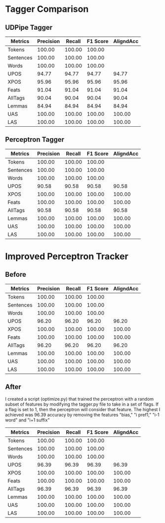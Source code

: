 <h1>Tagger Comparison</h1>

<h2>UDPipe Tagger</h2>

Metrics    | Precision |    Recall |  F1 Score | AligndAcc
-----------|-----------|-----------|-----------|-----------
Tokens     |    100.00 |    100.00 |    100.00 |
Sentences  |    100.00 |    100.00 |    100.00 |
Words      |    100.00 |    100.00 |    100.00 |
UPOS       |     94.77 |     94.77 |     94.77 |     94.77
XPOS       |     95.96 |     95.96 |     95.96 |     95.96
Feats      |     91.04 |     91.04 |     91.04 |     91.04
AllTags    |     90.04 |     90.04 |     90.04 |     90.04
Lemmas     |     84.94 |     84.94 |     84.94 |     84.94
UAS        |    100.00 |    100.00 |    100.00 |    100.00
LAS        |    100.00 |    100.00 |    100.00 |    100.00

<h2>Perceptron Tagger</h2>

Metrics    | Precision |    Recall |  F1 Score | AligndAcc
-----------|-----------|-----------|-----------|-----------
Tokens     |    100.00 |    100.00 |    100.00 |
Sentences  |    100.00 |    100.00 |    100.00 |
Words      |    100.00 |    100.00 |    100.00 |
UPOS       |     90.58 |     90.58 |     90.58 |     90.58
XPOS       |    100.00 |    100.00 |    100.00 |    100.00
Feats      |    100.00 |    100.00 |    100.00 |    100.00
AllTags    |     90.58 |     90.58 |     90.58 |     90.58
Lemmas     |    100.00 |    100.00 |    100.00 |    100.00
UAS        |    100.00 |    100.00 |    100.00 |    100.00
LAS        |    100.00 |    100.00 |    100.00 |    100.00

<h1>Improved Perceptron Tracker</h1>

<h2>Before</h2>

Metrics    | Precision |    Recall |  F1 Score | AligndAcc
-----------|-----------|-----------|-----------|-----------
Tokens     |    100.00 |    100.00 |    100.00 |
Sentences  |    100.00 |    100.00 |    100.00 |
Words      |    100.00 |    100.00 |    100.00 |
UPOS       |     96.20 |     96.20 |     96.20 |     96.20
XPOS       |    100.00 |    100.00 |    100.00 |    100.00
Feats      |    100.00 |    100.00 |    100.00 |    100.00
AllTags    |     96.20 |     96.20 |     96.20 |     96.20
Lemmas     |    100.00 |    100.00 |    100.00 |    100.00
UAS        |    100.00 |    100.00 |    100.00 |    100.00
LAS        |    100.00 |    100.00 |    100.00 |    100.00

<h2>After</h2>

I created a script (optimize.py) that trained the perceptron with a random subset of features by modifying the tagger.py file to take in a set of flags. If a flag is set to 1, then the perceptron will consider that feature. The highest I achieved was 96.39 accuracy by removing the features "bias," "i pref1," "i-1 word" and "i+1 suffix"

Metrics    | Precision |    Recall |  F1 Score | AligndAcc
-----------|-----------|-----------|-----------|-----------
Tokens     |    100.00 |    100.00 |    100.00 |
Sentences  |    100.00 |    100.00 |    100.00 |
Words      |    100.00 |    100.00 |    100.00 |
UPOS       |     96.39 |     96.39 |     96.39 |     96.39
XPOS       |    100.00 |    100.00 |    100.00 |    100.00
Feats      |    100.00 |    100.00 |    100.00 |    100.00
AllTags    |     96.39 |     96.39 |     96.39 |     96.39
Lemmas     |    100.00 |    100.00 |    100.00 |    100.00
UAS        |    100.00 |    100.00 |    100.00 |    100.00
LAS        |    100.00 |    100.00 |    100.00 |    100.00